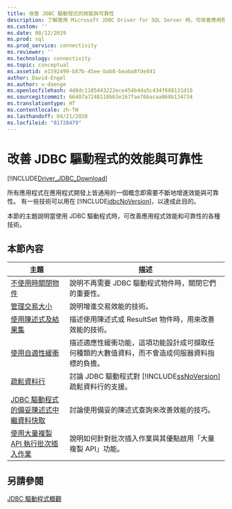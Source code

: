 ```yaml
---
title: 改善 JDBC 驅動程式的效能與可靠性
description: 了解使用 Microsoft JDBC Driver for SQL Server 時，可改善應用程式效能和可靠性的各種技術。
ms.custom: ''
ms.date: 08/12/2019
ms.prod: sql
ms.prod_service: connectivity
ms.reviewer: ''
ms.technology: connectivity
ms.topic: conceptual
ms.assetid: e1592499-b87b-45ee-bab8-beaba8fde841
author: David-Engel
ms.author: v-daenge
ms.openlocfilehash: 4d8dc1105443222ece454b4da5c434f688131d16
ms.sourcegitcommit: 66407a7248118bb3e167fae76bacaa868b134734
ms.translationtype: HT
ms.contentlocale: zh-TW
ms.lasthandoff: 04/21/2020
ms.locfileid: "81728479"
---
```

# <a name="improving-performance-and-reliability-with-the-jdbc-driver"></a>改善 JDBC 驅動程式的效能與可靠性

[!INCLUDE[Driver_JDBC_Download](../../includes/driver_jdbc_download.md)]

所有應用程式在應用程式開發上皆通用的一個概念即需要不斷地增進效能與可靠性。 有一些技術可以用在 [!INCLUDE[jdbcNoVersion](../../includes/jdbcnoversion_md.md)]，以達成此目的。  
  
本節的主題說明當使用 JDBC 驅動程式時，可改善應用程式效能和可靠性的各種技術。  

## <a name="in-this-section"></a>本節內容

|主題|描述|  
|-----------|-----------------|  
|[不使用時關閉物件](../../connect/jdbc/closing-objects-when-not-in-use.md)|說明不再需要 JDBC 驅動程式物件時，關閉它們的重要性。|  
|[管理交易大小](../../connect/jdbc/managing-transaction-size.md)|說明增進交易效能的技術。|  
|[使用陳述式及結果集](../../connect/jdbc/working-with-statements-and-result-sets.md)|描述使用陳述式或 ResultSet 物件時，用來改善效能的技術。|  
|[使用自適性緩衝](../../connect/jdbc/using-adaptive-buffering.md)|描述適應性緩衝功能，這項功能設計成可擷取任何種類的大數值資料，而不會造成伺服器資料指標的負擔。|  
|[疏鬆資料行](../../connect/jdbc/sparse-columns.md)|討論 JDBC 驅動程式對 [!INCLUDE[ssNoVersion](../../includes/ssnoversion-md.md)] 疏鬆資料行的支援。|  
|[JDBC 驅動程式的備妥陳述式中繼資料快取](../../connect/jdbc/prepared-statement-metadata-caching-for-the-jdbc-driver.md)|討論使用備妥的陳述式查詢來改善效能的技巧。|
|[使用大量複製 API 執行批次插入作業](../../connect/jdbc/use-bulk-copy-api-batch-insert-operation.md)|說明如何針對批次插入作業與其優點啟用「大量複製 API」功能。|

## <a name="see-also"></a>另請參閱

[JDBC 驅動程式概觀](../../connect/jdbc/overview-of-the-jdbc-driver.md)  
  
